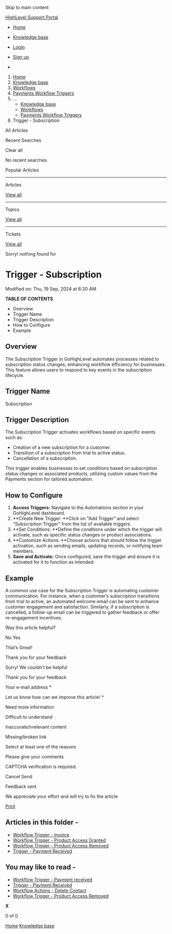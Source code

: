 Skip to main content

[ HighLevel Support Portal ](https://help.gohighlevel.com)

  * [ Home ](/support/home)
  * [ Knowledge base ](/support/solutions)

  * [Login](/support/login)
  * [Sign up](/support/signup)
  * 

  1. [Home](/support/home)
  2. [Knowledge base](/support/solutions)
  3. [Workflows](/support/solutions/48000455132)
  4. [Payments Workflow Triggers](/support/solutions/folders/155000000742)
  5. ... 
     * [Knowledge base](/support/solutions)
     * [Workflows](/support/solutions/48000455132)
     * [Payments Workflow Triggers](/support/solutions/folders/155000000742)
  6. Trigger - Subscription

All  Articles 

Recent Searches

Clear all

No recent searches

Popular Articles

* * *

Articles

[View all](/support/search/solutions)

* * *

Topics

[View all](/support/search/topics)

* * *

Tickets

[View all](/support/search/tickets)

Sorry! nothing found for   

# Trigger - Subscription

Modified on: Thu, 19 Sep, 2024 at 6:20 AM

**TABLE OF CONTENTS**

  * Overview
  * Trigger Name
  * Trigger Description
  * How to Configure
  * Example

##   

## Overview

The Subscription Trigger in GoHighLevel automates processes related to subscription status changes, enhancing workflow efficiency for businesses. This feature allows users to respond to key events in the subscription lifecycle.

##   

## Trigger Name

Subscription 

## Trigger Description

The Subscription Trigger activates workflows based on specific events such as:

  * Creation of a new subscription for a customer.
  * Transition of a subscription from trial to active status.
  * Cancellation of a subscription.

This trigger enables businesses to set conditions based on subscription status changes or associated products, utilizing custom values from the Payments section for tailored automation.

## How to Configure

  1. **Access Triggers:** Navigate to the Automations section in your GoHighLevel dashboard.
  2. **Create New Trigger:  **Click on "Add Trigger" and select "Subscription Trigger" from the list of available triggers.
  3. **Set Conditions:  **Define the conditions under which the trigger will activate, such as specific status changes or product associations.
  4. **Customize Actions:  **Choose actions that should follow the trigger activation, such as sending emails, updating records, or notifying team members.
  5. **Save and Activate:** Once configured, save the trigger and ensure it is activated for it to function as intended.

## Example

A common use case for the Subscription Trigger is automating customer communication. For instance, when a customer’s subscription transitions from trial to active, an automated welcome email can be sent to enhance customer engagement and satisfaction. Similarly, if a subscription is cancelled, a follow-up email can be triggered to gather feedback or offer re-engagement incentives.

Was this article helpful?

No  Yes 

That’s Great!

Thank you for your feedback

Sorry! We couldn't be helpful

Thank you for your feedback

Your e-mail address *

Let us know how can we improve this article! *

Need more information 

Difficult to understand 

Inaccurate/irrelevant content 

Missing/broken link 

Select at least one of the reasons 

Please give your comments 

CAPTCHA verification is required. 

Cancel  Send 

Feedback sent

We appreciate your effort and will try to fix the article

[Print](javascript:print\(\))

## Articles in this folder -

  * [Workflow Trigger - Invoice](/support/solutions/articles/155000002835-workflow-trigger-invoice)
  * [Workflow Trigger - Product Access Granted](/support/solutions/articles/155000003256-workflow-trigger-product-access-granted)
  * [Workflow Trigger - Product Access Removed](/support/solutions/articles/155000003257-workflow-trigger-product-access-removed)
  * [Trigger - Payment Received](/support/solutions/articles/155000003534-trigger-payment-received)

## You may like to read -

  * [Workflow Trigger - Payment received](/support/solutions/articles/48001238334-workflow-trigger-payment-received)
  * [Trigger - Payment Received](/support/solutions/articles/155000003534-trigger-payment-received)
  * [Workflow Actions - Delete Contact](/support/solutions/articles/155000003423-workflow-actions-delete-contact)
  * [Workflow Trigger - Product Access Removed](/support/solutions/articles/155000003257-workflow-trigger-product-access-removed)

**X**

0 of 0 []()

[Home](/support/home) [Knowledge base](/support/solutions)
